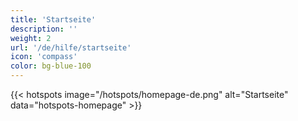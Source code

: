 ```yaml
---
title: 'Startseite'
description: ''
weight: 2
url: '/de/hilfe/startseite'
icon: 'compass'
color: bg-blue-100
---
```


{{< hotspots image="/hotspots/homepage-de.png" alt="Startseite" data="hotspots-homepage" >}}
